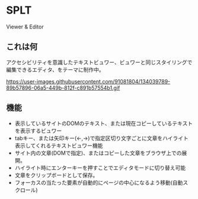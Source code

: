 # SPLT
Viewer &amp; Editor 

## これは何
  アクセシビリティを意識したテキストビュワー、ビュワーと同じスタイリングで編集できるエディタ、をテーマに制作中。

https://user-images.githubusercontent.com/91081804/134039789-89b57896-06a5-449b-812f-c891b57554b1.gif


## 機能
- 表示しているサイトのDOMのテキスト、または現在コピーしているテキストを表示するビュワー
- tabキー、または矢印キー(←,→)で指定区切り文字ごとに文章をハイライト表示してくれるテキストビュワー機能   
- サイト内の文章(DOMで指定)、またはコピーした文章をブラウザ上での展開。
- ハイライト時にエンターキーを押すことでエディタモードに切り替え可能
- 文章をクリップボードとして保存。
- フォーカスの当たった要素が自動的にページの中心になるよう移動(自動スクロール)

